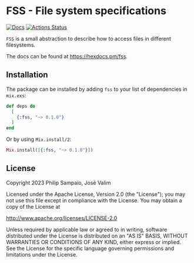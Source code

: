 # FSS - File system specifications

[![Docs](https://img.shields.io/badge/hex.pm-docs-8e7ce6.svg)](https://hexdocs.pm/fss)
[![Actions Status](https://github.com/elixir-explorer/fss/actions/workflows/ci.yml/badge.svg)](https://github.com/elixir-explorer/fss/actions)

`FSS` is a small abstraction to describe how to access files in different filesystems.

The docs can be found at <https://hexdocs.pm/fss>.

## Installation

The package can be installed by adding `fss` to your list of dependencies
in `mix.exs`:

```elixir
def deps do
  [
    {:fss, "~> 0.1.0"}
  ]
end
```

Or by using `Mix.install/2`:

```elixir
Mix.install([{:fss, "~> 0.1.0"}])
```

## License

Copyright 2023 Philip Sampaio, José Valim

Licensed under the Apache License, Version 2.0 (the "License");
you may not use this file except in compliance with the License.
You may obtain a copy of the License at

   http://www.apache.org/licenses/LICENSE-2.0

Unless required by applicable law or agreed to in writing, software
distributed under the License is distributed on an "AS IS" BASIS,
WITHOUT WARRANTIES OR CONDITIONS OF ANY KIND, either express or implied.
See the License for the specific language governing permissions and
limitations under the License.
